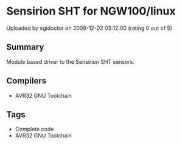 # Sensirion SHT for NGW100/linux

Uploaded by sgidoctor on 2009-12-02 03:12:00 (rating 0 out of 5)

## Summary

Module based driver to the Sensirion SHT sensors.

## Compilers

- AVR32 GNU Toolchain

## Tags

- Complete code
- AVR32 GNU Toolchain
